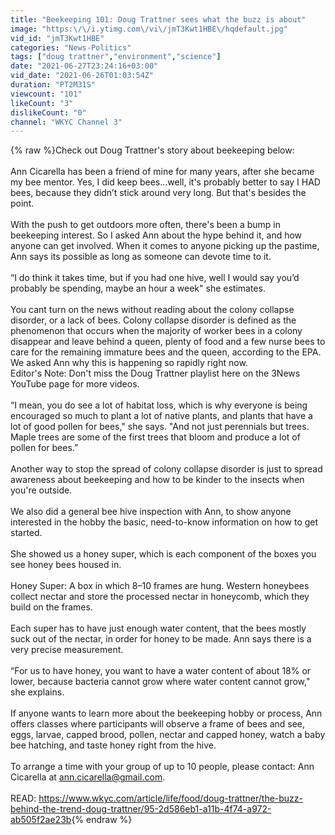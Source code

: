 ```yaml
---
title: "Beekeeping 101: Doug Trattner sees what the buzz is about"
image: "https:\/\/i.ytimg.com\/vi\/jmT3Kwt1HBE\/hqdefault.jpg"
vid_id: "jmT3Kwt1HBE"
categories: "News-Politics"
tags: ["doug trattner","environment","science"]
date: "2021-06-27T23:24:16+03:00"
vid_date: "2021-06-26T01:03:54Z"
duration: "PT2M31S"
viewcount: "101"
likeCount: "3"
dislikeCount: "0"
channel: "WKYC Channel 3"
---
```

{% raw %}Check out Doug Trattner's story about beekeeping below:<br /><br />Ann Cicarella has been a friend of mine for many years, after she became my bee mentor. Yes, I did keep bees...well, it's probably better to say I HAD bees, because they didn’t stick around very long. But that's besides the point.<br /><br />With the push to get outdoors more often, there's been a bump in beekeeping interest. So I asked Ann about the hype behind it, and how anyone can get involved. When it comes to anyone picking up the pastime, Ann says its possible as long as someone can devote time to it.<br /><br />“I do think it takes time, but if you had one hive, well I would say you’d probably be spending, maybe an hour a week&quot; she estimates.<br /><br />You cant turn on the news without reading about the colony collapse disorder, or a lack of bees. Colony collapse disorder is defined as the phenomenon that occurs when the majority of worker bees in a colony disappear and leave behind a queen, plenty of food and a few nurse bees to care for the remaining immature bees and the queen, according to the EPA. We asked Ann why this is happening so rapidly right now.<br />Editor's Note: Don't miss the Doug Trattner playlist here on the 3News YouTube page for more videos.<br /><br />“I mean, you do see a lot of habitat loss, which is why everyone is being encouraged so much to plant a lot of native plants, and plants that have a lot of good pollen for bees,&quot; she says. &quot;And not just perennials but trees. Maple trees are some of the first trees that bloom and produce a lot of pollen for bees.”<br /><br />Another way to stop the spread of colony collapse disorder is just to spread awareness about beekeeping and how to be kinder to the insects when you're outside.<br /><br />We also did a general bee hive inspection with Ann, to show anyone interested in the hobby the basic, need-to-know information on how to get started.<br /><br />She showed us a honey super, which is each component of the boxes you see honey bees housed in. <br /><br />Honey Super: A box in which 8–10 frames are hung. Western honeybees collect nectar and store the processed nectar in honeycomb, which they build on the frames. <br /><br />Each super has to have just enough water content, that the bees mostly suck out of the nectar, in order for honey to be made. Ann says there is a very precise measurement.<br /><br />“For us to have honey, you want to have a water content of about 18% or lower, because bacteria cannot grow where water content cannot grow,&quot; she explains.<br /><br />If anyone wants to learn more about the beekeeping hobby or process, Ann offers classes where participants will observe a frame of bees and see, eggs, larvae, capped brood, pollen, nectar and capped honey, watch a baby bee hatching, and taste honey right from the hive.<br /><br />To arrange a time with your group of up to 10 people, please contact: Ann Cicarella at ann.cicarella@gmail.com.<br /><br />READ: <a rel="nofollow" target="blank" href="https://www.wkyc.com/article/life/food/doug-trattner/the-buzz-behind-the-trend-doug-trattner/95-2d586eb1-a11b-4f74-a972-ab505f2ae23b">https://www.wkyc.com/article/life/food/doug-trattner/the-buzz-behind-the-trend-doug-trattner/95-2d586eb1-a11b-4f74-a972-ab505f2ae23b</a>{% endraw %}
